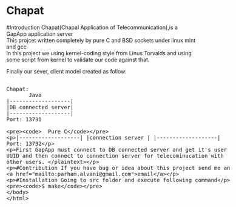 Chapat
======
#Introduction
Chapat(Chapal Application of Telecommunication),is a GapApp application server  
This projcet written completely by pure C and BSD sockets under linux mint and gcc  
In this project we using kernel-coding style from Linus Torvalds and using some script from kernel to validate our code against that.

Finally our sever, client model created as follow:  

<plaintext>
Chapat:
       Java
|-------------------|
|DB connected server|
|-------------------|
Port: 13731

      Pure C
|-------------------|
|connection server  |
|-------------------|
Port: 13732

First GapApp must connect to DB connected server and get it's user UUID and then connect to connection server for telecominucation with other
users.
</plaintext>

#Contribution
If you have bug or idea about this project send me an [email](mailto:parham.alvani@gmail.com)

#Installation
Going to src folder and execute following command

	$ make

